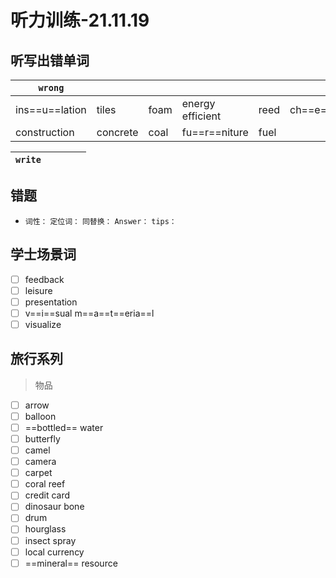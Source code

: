 # 听力训练-21.11.19

## 听写出错单词

| `wrong`        |          |      |                  |      |              |
| -------------- | -------- | ---- | ---------------- | ---- | ------------ |
| ins==u==lation | tiles    | foam | energy efficient | reed | ch==e==mical |
| construction   | concrete | coal | fu==r==niture    | fuel |              |

| `write`   |            |                     |        |            |
| --------- | ---------- | ------------------- | ------ | ---------- |


## 错题

-   `词性：` 
	`定位词：` 
	`同替换：`
	`Answer：` 
	`tips：` 


## 学士场景词

- [ ] feedback
- [ ] leisure
- [ ] presentation
- [ ] v==i==sual m==a==t==eria==l
- [ ] visualize

## 旅行系列

> 物品

- [ ] arrow
- [ ] balloon
- [ ] ==bottled== water
- [ ] butterfly
- [ ] camel
- [ ] camera
- [ ] carpet
- [ ] coral reef
- [ ] credit card
- [ ] dinosaur bone
- [ ] drum
- [ ] hourglass
- [ ] insect spray
- [ ] local currency
- [ ] ==mineral== resource
